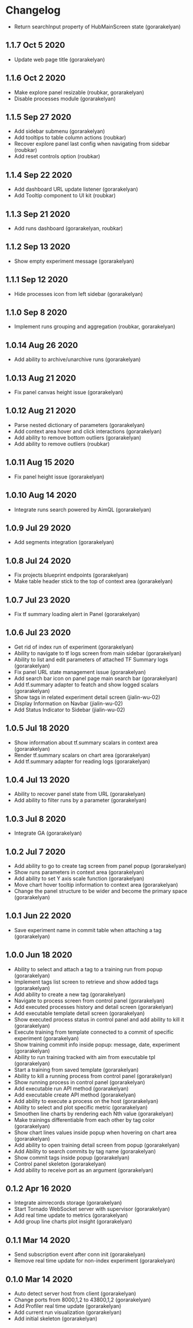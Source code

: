 # Changelog

- Return searchInput property of HubMainScreen state (gorarakelyan)

## 1.1.7 Oct 5 2020
- Update web page title (gorarakelyan)

## 1.1.6 Oct 2 2020
- Make explore panel resizable (roubkar, gorarakelyan)
- Disable processes module (gorarakelyan)

## 1.1.5 Sep 27 2020
- Add sidebar submenu (gorarakelyan)
- Add tooltips to table column actions (roubkar)
- Recover explore panel last config when navigating from sidebar (roubkar)
- Add reset controls option (roubkar)

## 1.1.4 Sep 22 2020
- Add dashboard URL update listener (gorarakelyan)
- Add Tooltip component to UI kit (roubkar)

## 1.1.3 Sep 21 2020
- Add runs dashboard (gorarakelyan, roubkar)

## 1.1.2 Sep 13 2020
- Show empty experiment message (gorarakelyan)

## 1.1.1 Sep 12 2020
- Hide processes icon from left sidebar (gorarakelyan)

## 1.1.0 Sep 8 2020
- Implement runs grouping and aggregation (roubkar, gorarakelyan)

## 1.0.14 Aug 26 2020
- Add ability to archive/unarchive runs (gorarakelyan)

## 1.0.13 Aug 21 2020
- Fix panel canvas height issue (gorarakelyan)

## 1.0.12 Aug 21 2020
- Parse nested dictionary of parameters (gorarakelyan)
- Add context area hover and click interactions (gorarakelyan)
- Add ability to remove bottom outliers (gorarakelyan)
- Add ability to remove outliers (roubkar)

## 1.0.11 Aug 15 2020
- Fix panel height issue (gorarakelyan)

## 1.0.10 Aug 14 2020
- Integrate runs search powered by AimQL (gorarakelyan)

## 1.0.9 Jul 29 2020
- Add segments integration (gorarakelyan)

## 1.0.8 Jul 24 2020
- Fix projects blueprint endpoints (gorarakelyan)
- Make table header stick to the top of context area (gorarakelyan)

## 1.0.7 Jul 23 2020
- Fix tf summary loading alert in Panel (gorarakelyan)

## 1.0.6 Jul 23 2020
- Get rid of index run of experiment (gorarakelyan)
- Ability to navigate to tf logs screen from main sidebar (gorarakelyan)
- Ability to list and edit parameters of attached TF Summary logs (gorarakelyan)
- Fix panel URL state management issue (gorarakelyan)
- Add search bar icon on panel page main search bar (gorarakelyan)
- Add tf.summary adapter to featch and show logged scalars (gorarakelyan)
- Show tags in related experiment detail screen (jialin-wu-02)
- Display Information on Navbar (jialin-wu-02)
- Add Status Indicator to Sidebar (jialin-wu-02)

## 1.0.5 Jul 18 2020
- Show information about tf.summary scalars in context area (gorarakelyan)
- Render tf.summary scalars on chart area (gorarakelyan)
- Add tf.summary adapter for reading logs (gorarakelyan)

## 1.0.4 Jul 13 2020
- Ability to recover panel state from URL (gorarakelyan)
- Add ability to filter runs by a parameter (gorarakelyan)

## 1.0.3 Jul 8 2020
- Integrate GA (gorarakelyan)

## 1.0.2 Jul 7 2020
- Add ability to go to create tag screen from panel popup (gorarakelyan)
- Show runs parameters in context area (gorarakelyan)
- Add ability to set Y axis scale function (gorarakelyan)
- Move chart hover tooltip information to context area (gorarakelyan)
- Change the panel structure to be wider and become the primary space (gorarakelyan)

## 1.0.1 Jun 22 2020
- Save experiment name in commit table when attaching a tag (gorarakelyan)

## 1.0.0 Jun 18 2020
- Ability to select and attach a tag to a training run from popup (gorarakelyan)
- Implement tags list screen to retrieve and show added tags (gorarakelyan)
- Add ability to create a new tag (gorarakelyan)
- Navigate to process screen from control panel (gorarakelyan)
- Add executed processes history and detail screen (gorarakelyan)
- Add executable template detail screen (gorarakelyan)
- Show executed process status in control panel and add ability to kill it (gorarakelyan)
- Execute training from template connected to a commit of specific experiment (gorarakelyan)
- Show training commit info inside popup: message, date, experiment (gorarakelyan)
- Ability to run training tracked with aim from executable tpl (gorarakelyan)
- Start a training from saved template (gorarakelyan)
- Ability to kill a running process from control panel (gorarakelyan)
- Show running process in control panel (gorarakelyan)
- Add executable run API method (gorarakelyan)
- Add executable create API method (gorarakelyan)
- Add ability to execute a process on the host (gorarakelyan)
- Ability to select and plot specific metric (gorarakelyan)
- Smoothen line charts by rendering each Nth value (gorarakelyan)
- Make trainings differentiable from each other by tag color (gorarakelyan)
- Show chart lines values inside popup when hovering on chart area (gorarakelyan)
- Add ability to open training detail screen from popup (gorarakelyan)
- Add Ability to search commits by tag name (gorarakelyan)
- Show commit tags inside popup (gorarakelyan)
- Control panel skeleton (gorarakelyan)
- Add ability to receive port as an argument (gorarakelyan)

## 0.1.2 Apr 16 2020
- Integrate aimrecords storage (gorarakelyan)
- Start Tornado WebSocket server with supervisor (gorarakelyan)
- Add real time update to metrics (gorarakelyan)
- Add group line charts plot insight (gorarakelyan)

## 0.1.1 Mar 14 2020
- Send subscription event after conn init (gorarakelyan)
- Remove real time update for non-index experiment (gorarakelyan)

## 0.1.0 Mar 14 2020
- Auto detect server host from client (gorarakelyan)
- Change ports from 8000,1,2 to 43800,1,2 (gorarakelyan)
- Add Profiler real time update (gorarakelyan)
- Add current run visualization (gorarakelyan)
- Add initial skeleton (gorarakelyan)